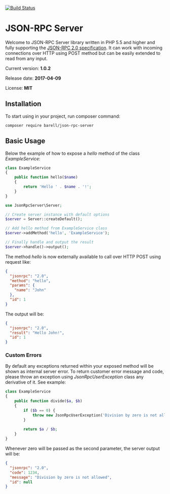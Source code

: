 [![Build Status](https://travis-ci.org/barell/json-rpc-server.svg?branch=master)](https://travis-ci.org/barell/json-rpc-server)

# JSON-RPC Server

Welcome to JSON-RPC Server library written in PHP 5.5 and higher and fully supporting the
[JSON-RPC 2.0 specification](http://www.jsonrpc.org/specification). It can work with incoming connections over HTTP using POST method but 
can be easily extended to read from any input.

Current version: **1.0.2** 

Release date: **2017-04-09**

License: **MIT**

## Installation

To start using in your project, run composer command:
```
composer require barell/json-rpc-server
```

## Basic Usage

Below the example of how to expose a *hello* method of the class *ExampleService*:

```php
class ExampleService
{
    public function hello($name)
    {
        return 'Hello ' . $name . '!';
    }
}

use JsonRpcServer\Server;

// Create server instance with default options
$server = Server::createDefault();

// Add hello method from ExampleService class
$server->addMethod('hello', 'ExampleService');

// Finally handle and output the result
$server->handle()->output();
```
The method *hello* is now externally available to call over HTTP POST using request like:
```json
{
  "jsonrpc": "2.0",
  "method": "hello",
  "params": {
    "name": "John"
  },
  "id": 1
}
```
The output will be:
```json
{
  "jsonrpc": "2.0",
  "result": "Hello John!",
  "id": 1
}
```

### Custom Errors

By default any exceptions returned within your exposed method will be shown as internal server error.
To return customer error message and code, please throw an exception using *JsonRpcUserException* class any derivative of it. 
See example:

```php
class ExampleService
{
    public function divide($a, $b)
    {
        if ($b == 0) {
            throw new JsonRpcUserException('Division by zero is not allowed', 1234);
        }
        
        return $a / $b;
    }
}
```
Whenever zero will be passed as the second parameter, the server output will be:
```json
{
  "jsonrpc": "2.0",
  "code": 1234,
  "message": "Division by zero is not allowed",
  "id": null
}
```
